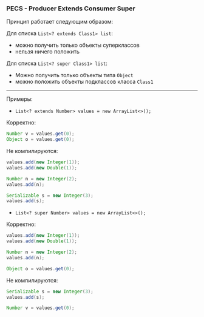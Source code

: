 ### PECS - Producer Extends Consumer Super

Принцип работает следующим образом:

Для списка `List<? extends Class1> list`:
* можно получить только объекты суперклассов
* нельзя ничего положить

Для списка `List<? super Class1> list`:
* Можно получить только объекты типа `Object`
* можно положить объекты подклассов класса `Class1`

---

Примеры:

* `List<? extends Number> values = new ArrayList<>();`

Корректно:
```java
Number v = values.get(0);
Object o = values.get(0);
```

Не компилируются:
```java
values.add(new Integer(1));
values.add(new Double(1));

Number n = new Integer(2);
values.add(n);

Serializable s = new Integer(3);
values.add(s);
```

* `List<? super Number> values = new ArrayList<>();`

Корректно:
```java
values.add(new Integer(1));
values.add(new Double(1));

Number n = new Integer(2);
values.add(n);

Object o = values.get(0);
```

Не компилируются:
```java
Serializable s = new Integer(3);
values.add(s);

Number v = values.get(0);
```